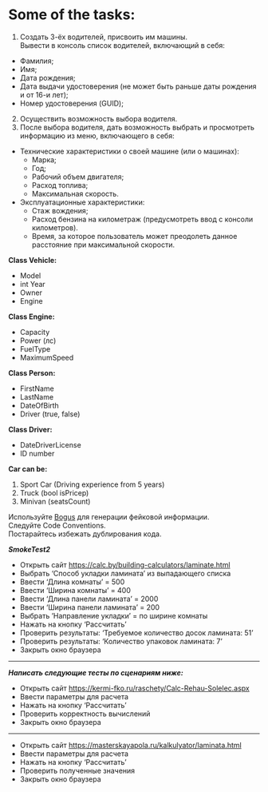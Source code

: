 # Some of the tasks:

1. Создать 3-ёх водителей, присвоить им машины.  
Вывести в консоль список водителей, включающий в себя:
* Фамилия;
* Имя;
* Дата рождения;
* Дата выдачи удостоверения (не может быть раньше даты рождения и от 16-и лет);
* Номер удостоверения (GUID);
2. Осуществить возможность выбора водителя.
3. После выбора водителя, дать возможность выбрать и  просмотреть информацию из меню, включающего в себя:
* Технические характеристики о своей машине (или о машинах):
  + Марка;
  + Год;
  + Рабочий объем двигателя;
  + Расход топлива;
  + Максимальная скорость.
* Эксплуатационные характеристики:
  + Стаж вождения;
  + Расход бензина на километраж (предусмотреть ввод с консоли километров). 
  + Время, за которое пользователь может преодолеть данное расстояние при максимальной скорости.  

**Class Vehicle:**
  + Model
  + int Year
  + Owner
  + Engine

**Class Engine:**
  + Capacity
  + Power (лс)
  + FuelType
  + MaximumSpeed

**Class Person:**
  + FirstName
  + LastName
  + DateOfBirth
  + Driver (true, false)

**Class Driver:**
  + DateDriverLicense
  + ID number

**Car can be:**
1. Sport Car (Driving experience from 5 years)
2. Truck (bool isPricep)
3. Minivan (seatsCount)

Используйте [Bogus](https://github.com/bchavez/Bogus) для генерации фейковой информации.  
Следуйте Code Conventions.  
Постарайтесь избежать дублирования кода.  

***SmokeTest2***
* Открыть сайт https://calc.by/building-calculators/laminate.html
* Выбрать ‘Способ укладки ламината’ из выпадающего списка
* Ввести ‘Длина комнаты’ = 500
* Ввести ‘Ширина комнаты’ = 400
* Ввести ‘Длина панели ламината’ = 2000
* Ввести ‘Ширина панели ламината’ = 200
* Выбрать ’Направление укладки’ = по ширине комнаты
* Нажать на кнопку ‘Рассчитать’
* Проверить результаты: ‘Требуемое количество досок ламината: 51’
* Проверить результаты: ‘Количество упаковок ламината: 7’
* Закрыть окно браузера

-------------------------------------

***Написать следующие тесты по сценариям ниже:***

* Открыть сайт https://kermi-fko.ru/raschety/Calc-Rehau-Solelec.aspx 
* Ввести параметры для расчета
* Нажать на кнопку ‘Рассчитать’
* Проверить корректность вычислений
* Закрыть окно браузера

-------------------------------------

* Открыть сайт https://masterskayapola.ru/kalkulyator/laminata.html
* Ввести параметры для расчета
* Нажать на кнопку ‘Рассчитать’
* Проверить полученные значения
* Закрыть окно браузера
